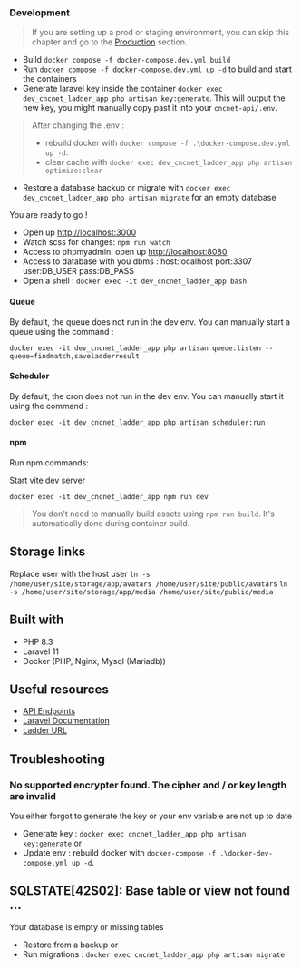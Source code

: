### Development

> If you are setting up a prod or staging environment, you can skip this chapter and go to the [Production](./README.md/#Production) section.

- Build `docker compose -f docker-compose.dev.yml build`
- Run `docker compose -f docker-compose.dev.yml up -d` to build and start the containers
- Generate laravel key inside the container `docker exec dev_cncnet_ladder_app php artisan key:generate`. This will output the new key, you might manually copy past it into your `cncnet-api/.env`.

> After changing the .env : 
> - rebuild docker with `docker compose -f .\docker-compose.dev.yml up -d`.
> - clear cache with `docker exec dev_cncnet_ladder_app php artisan optimize:clear`

- Restore a database backup or migrate with `docker exec dev_cncnet_ladder_app php artisan migrate` for an empty database

You are ready to go !

- Open up [http://localhost:3000](http://localhost:3000)
- Watch scss for changes: `npm run watch`
- Access to phpmyadmin: open up [http://localhost:8080](http://localhost:8080)
- Access to database with you dbms : host:localhost port:3307 user:DB_USER pass:DB_PASS
- Open a shell : `docker exec -it dev_cncnet_ladder_app bash`

#### Queue

By default, the queue does not run in the dev env. You can manually start a queue using the command :

```
docker exec -it dev_cncnet_ladder_app php artisan queue:listen --queue=findmatch,saveladderresult
```

#### Scheduler

By default, the cron does not run in the dev env. You can manually start it using the command :

```
docker exec -it dev_cncnet_ladder_app php artisan scheduler:run
```

#### npm

Run npm commands:

Start vite dev server
```
docker exec -it dev_cncnet_ladder_app npm run dev
```

> You don't need to manually build assets using `npm run build`. It's automatically done during container build.

## Storage links
Replace user with the host user
`ln -s /home/user/site/storage/app/avatars /home/user/site/public/avatars`
`ln -s /home/user/site/storage/app/media /home/user/site/public/media`

## Built with
- PHP 8.3
- Laravel 11
- Docker (PHP, Nginx, Mysql (Mariadb))

## Useful resources
- [API Endpoints](./API.md)
- [Laravel Documentation](https://laravel.com/docs)
- [Ladder URL](https://ladder.cncnet.org)

## Troubleshooting

### No supported encrypter found. The cipher and / or key length are invalid

You either forgot to generate the key or your env variable are not up to date

- Generate key : `docker exec cncnet_ladder_app php artisan key:generate`
or
- Update env : rebuild docker with `docker-compose -f .\docker-dev-compose.yml up -d`.

## SQLSTATE[42S02]: Base table or view not found ...

Your database is empty or missing tables

- Restore from a backup
or
- Run migrations : `docker exec cncnet_ladder_app php artisan migrate`
